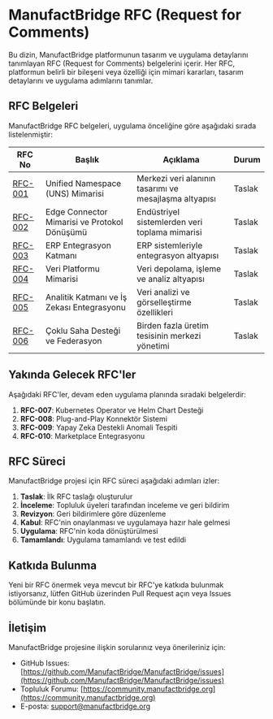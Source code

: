 # ManufactBridge RFC (Request for Comments)

Bu dizin, ManufactBridge platformunun tasarım ve uygulama detaylarını tanımlayan RFC (Request for Comments) belgelerini içerir. Her RFC, platformun belirli bir bileşeni veya özelliği için mimari kararları, tasarım detaylarını ve uygulama adımlarını tanımlar.

## RFC Belgeleri

ManufactBridge RFC belgeleri, uygulama önceliğine göre aşağıdaki sırada listelenmiştir:

| RFC No | Başlık | Açıklama | Durum |
|--------|--------|----------|-------|
| [RFC-001](RFC-001-Unified-Namespace-Architecture.md) | Unified Namespace (UNS) Mimarisi | Merkezi veri alanının tasarımı ve mesajlaşma altyapısı | Taslak |
| [RFC-002](RFC-002-Edge-Connector-Architecture.md) | Edge Connector Mimarisi ve Protokol Dönüşümü | Endüstriyel sistemlerden veri toplama mimarisi | Taslak |
| [RFC-003](RFC-003-ERP-Integration-Layer.md) | ERP Entegrasyon Katmanı | ERP sistemleriyle entegrasyon altyapısı | Taslak |
| [RFC-004](RFC-004-Data-Platform-Architecture.md) | Veri Platformu Mimarisi | Veri depolama, işleme ve analiz altyapısı | Taslak |
| [RFC-005](RFC-005-Analytics-Layer.md) | Analitik Katmanı ve İş Zekası Entegrasyonu | Veri analizi ve görselleştirme özellikleri | Taslak |
| [RFC-006](RFC-006-Multi-Site-Support.md) | Çoklu Saha Desteği ve Federasyon | Birden fazla üretim tesisinin merkezi yönetimi | Taslak |

## Yakında Gelecek RFC'ler

Aşağıdaki RFC'ler, devam eden uygulama planında sıradaki belgelerdir:

1. **RFC-007**: Kubernetes Operator ve Helm Chart Desteği
2. **RFC-008**: Plug-and-Play Konnektör Sistemi
3. **RFC-009**: Yapay Zeka Destekli Anomali Tespiti
4. **RFC-010**: Marketplace Entegrasyonu

## RFC Süreci

ManufactBridge projesi için RFC süreci aşağıdaki adımları izler:

1. **Taslak**: İlk RFC taslağı oluşturulur
2. **İnceleme**: Topluluk üyeleri tarafından inceleme ve geri bildirim
3. **Revizyon**: Geri bildirimlere göre düzenleme
4. **Kabul**: RFC'nin onaylanması ve uygulamaya hazır hale gelmesi
5. **Uygulama**: RFC'nin koda dönüştürülmesi
6. **Tamamlandı**: Uygulama tamamlandı ve test edildi

## Katkıda Bulunma

Yeni bir RFC önermek veya mevcut bir RFC'ye katkıda bulunmak istiyorsanız, lütfen GitHub üzerinden Pull Request açın veya Issues bölümünde bir konu başlatın.

## İletişim

ManufactBridge projesine ilişkin sorularınız veya önerileriniz için:

- GitHub Issues: [https://github.com/ManufactBridge/ManufactBridge/issues](https://github.com/ManufactBridge/ManufactBridge/issues)
- Topluluk Forumu: [https://community.manufactbridge.org](https://community.manufactbridge.org)
- E-posta: [support@manufactbridge.org](mailto:support@manufactbridge.org) 